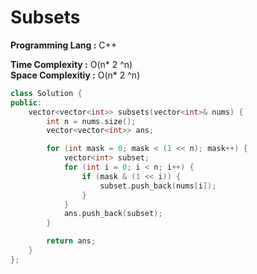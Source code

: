 # Subsets

**Programming Lang :** C++

**Time Complexity :** O(n* 2 ^n)  
**Space Complexitiy :** O(n* 2 ^n)

```cpp
class Solution {
public:
    vector<vector<int>> subsets(vector<int>& nums) {
        int n = nums.size();
        vector<vector<int>> ans;

        for (int mask = 0; mask < (1 << n); mask++) {
            vector<int> subset;
            for (int i = 0; i < n; i++) {
                if (mask & (1 << i)) {
                    subset.push_back(nums[i]);
                }
            }
            ans.push_back(subset);
        }

        return ans;
    }
};
```
